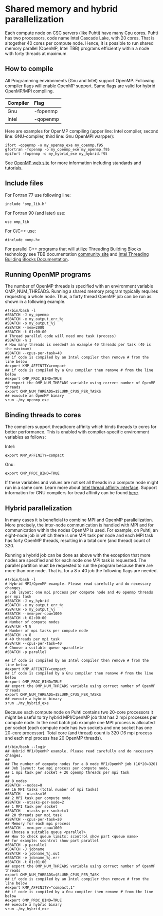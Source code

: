 # Shared memory and hybrid parallelization

Each compute node on CSC servers (like Puhti) have many Cpu cores. Puhti has two processors, code name Intel Cascade Lake, with 20 cores. That is altogether 40 cores per compute node. Hence, it is possible to run shared memory parallel (OpenMP, Intel TBB) programs efficiently within a node with forty threads at maximum. 

## How to compile

All Programming environments (Gnu and Intel) support OpenMP. Following compiler flags will enable OpenMP support. Same flags are valid for hybrid OpenMP/MPI compiling.

| Compiler  | Flag |
| :------------- |:-------------|
| Gnu | -fopenmp |
|  Intel | -qopenmp |

Here are examples for OpenMP compiling (upper line: Intel compiler, second line: GNU-compiler, third line: Gnu OpenMPI warpper):

```
ifort -qopenmp -o my_openmp_exe my_openmp.f95
gfortran -fopenmp -o my_openmp_exe my_openmp.f95
mpifort -fopenmp -o my_hybrid_exe my_hybrid.f95
```
See [OpenMP web site](https://www.openmp.org/) for more information including standards and tutorials.

## Include files

For Fortran 77 use following line:
```
include 'omp_lib.h'
```
For Fortran 90 (and later) use:

```
use omp_lib
```

For C/C++ use:

```
#include <omp.h>
```

For parallel C++ programs that will utilize Threading Building Blocks technology see TBB documentation [community site](https://www.threadingbuildingblocks.org/) and [Intel Threading Building Blocks Documentation](https://software.intel.com/en-us/tbb-documentation). 

## Running OpenMP programs

The number of OpenMP threads is specified with an environment variable OMP_NUM_THREADS. Running a shared memory program typically requires requesting a whole node. Thus, a forty thread OpenMP job can be run as shown in a following example.

```
#!/bin/bash -l
#SBATCH -J my_openmp
#SBATCH -e my_output_err_%j
#SBATCH -o my_output_%j
#SBATCH --mem=2000
#SBATCH -t 01:00:00
# Thread parallel code will need one task (process)
#SBATCH -n 1
# How many threads is needed? an example 40 threads per task (40 is the maximum)
#SBATCH --cpus-per-task=40
## if code is compiled by an Intel compiler then remove # from the line below 
#export KMP_AFFINITY=compact
## if code is compiled by a Gnu compiler then remove # from the line below
#export OMP_PROC_BIND=TRUE
## export the OMP_NUM_THREADS variable using correct number of OpenMP threads
export OMP_NUM_THREADS=$SLURM_CPUS_PER_TASKS
## exucute an OpenMP binary
srun ./my_openmp_exe

```
## Binding threads to cores

The compilers support thread/core affinity which binds threads to cores for better performance. This is enabled with compiler-specific environment variables as follows:

Intel:

```
export KMP_AFFINITY=compact
```

Gnu:

```
export OMP_PROC_BIND=TRUE
```
If these variables and values are not set all threads in a compute node might run in a same core.
Learn more about [Intel thread affinity interface](https://software.intel.com/en-us/cpp-compiler-developer-guide-and-reference-thread-affinity-interface-linux-and-windows). Support information for GNU compilers for tread affinity can be found [here](https://gcc.gnu.org/onlinedocs/libgomp/GOMP_005fCPU_005fAFFINITY.html#GOMP_005fCPU_005fAFFINITY).

## Hybrid parallelization
In many cases it is beneficial to combine MPI and OpenMP parallelization. More precisely, the inter-node communication is handled with MPI and for communication within the nodes OpenMP is used. For example, on Puhti, an eight-node job in which there is one MPI task per node and each MPI task has forty OpenMP threads, resulting in a total core (and thread) count of 320.

Running a hybrid job can be done as above with the exception that more nodes are specified and for each node one MPI task is requested. The parallel partition must be requested to run the program because there are more than one node. That is, for a 8 x 40 job the following flags are needed.

```
#!/bin/bash -l
# Hybrid MPI/OpenMP example. Please read carefully and do necessary changes.
# Job layout: one mpi process per compute node and 40 openmp threads per mpi task
#SBATCH -J my_hybrid
#SBATCH -e my_output_err_%j
#SBATCH -o my_output_%j
#SBATCH --mem-per-cpu=1000
#SBATCH -t 02:00:00
# Number of compute nodes
#SBATCH -N 8
# Number of mpi tasks per compute node
#SBATCH -n 8
# 40 threads per mpi task
#SBATCH --cpus-per-task=40
# Choose a suitable queue <parallel>
#SBATCH -p parallel

## if code is compiled by an Intel compiler then remove # from the line below 
#export KMP_AFFINITY=compact
## if code is compiled by a Gnu compiler then remove # from the line below
#export OMP_PROC_BIND=TRUE
## export the OMP_NUM_THREADS variable using correct number of OpenMP threads
export OMP_NUM_THREADS=$SLURM_CPUS_PER_TASKS
## execute a hybrid binary
srun ./my_hybrid_exe

```

Because each compute node on Puhti contains two 20-core processors it might be useful to try hybrid MPI/OpenMP job that has 2 mpi processes per compute node. In the next batch job example one MPI process is allocated per socket (each compute node has two sockets and one socket has one 20-core processor). Total core (and thread) count is 320 (16 mpi process and each mpi process has 20 OpenMP threads).
 
```
#!/bin/bash --login
## Hybrid MPI/OpenMP example. Please read carefully and do necessary changes.
## 
## The number of compute nodes for a 8 node MPI/OpenMP job (16*20=320)
## Job layout: two mpi process per compute node, 
## 1 mpi task per socket + 20 openmp threads per mpi task
## 
## 8 nodes
#SBATCH --nodes=8
## 16 MPI tasks (total number of mpi tasks)
#SBATCH --ntasks=16
## 2 MPI task per compute node
#SBATCH --ntasks-per-node=2
## 1 MPI task per socket
#SBATCH --ntasks-per-socket=1
## 20 threads per mpi task
#SBATCH --cpus-per-task=20
## Memory for each mpi process
#SBATCH --mem-per-cpu=1000
## Choose a suitable queue <parallel>
## How to check queue limits: scontrol show part <queue name>
## for example: scontrol show part parallel
#SBATCH -p parallel
#SBATCH -J jobname
#SBATCH -o jobname_%j.out
#SBATCH -e jobname_%j.err
#SBATCH -t 01:01:00
## export the OMP_NUM_THREADS variable using correct number of OpenMP threads 
export OMP_NUM_THREADS=$SLURM_CPUS_PER_TASK
## if code is compiled by an Intel compiler then remove # from the line below 
#export KMP_AFFINITY="compact,1"
## if code is compiled by a Gnu compiler then remove # from the line below
#export OMP_PROC_BIND=TRUE
## execute a hybrid binary
srun ./my_hybrid_exe

```

